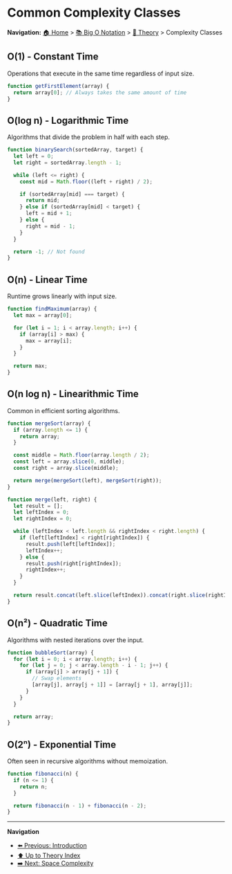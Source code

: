 # Common Complexity Classes

**Navigation:** [🏠 Home](../../README.md) > [📚 Big O Notation](../README.md) > [📖 Theory](./00-index.md) > Complexity Classes

## O(1) - Constant Time
Operations that execute in the same time regardless of input size.

```javascript
function getFirstElement(array) {
  return array[0]; // Always takes the same amount of time
}
```

## O(log n) - Logarithmic Time
Algorithms that divide the problem in half with each step.

```javascript
function binarySearch(sortedArray, target) {
  let left = 0;
  let right = sortedArray.length - 1;

  while (left <= right) {
    const mid = Math.floor((left + right) / 2);

    if (sortedArray[mid] === target) {
      return mid;
    } else if (sortedArray[mid] < target) {
      left = mid + 1;
    } else {
      right = mid - 1;
    }
  }

  return -1; // Not found
}
```

## O(n) - Linear Time
Runtime grows linearly with input size.

```javascript
function findMaximum(array) {
  let max = array[0];

  for (let i = 1; i < array.length; i++) {
    if (array[i] > max) {
      max = array[i];
    }
  }

  return max;
}
```

## O(n log n) - Linearithmic Time
Common in efficient sorting algorithms.

```javascript
function mergeSort(array) {
  if (array.length <= 1) {
    return array;
  }

  const middle = Math.floor(array.length / 2);
  const left = array.slice(0, middle);
  const right = array.slice(middle);

  return merge(mergeSort(left), mergeSort(right));
}

function merge(left, right) {
  let result = [];
  let leftIndex = 0;
  let rightIndex = 0;

  while (leftIndex < left.length && rightIndex < right.length) {
    if (left[leftIndex] < right[rightIndex]) {
      result.push(left[leftIndex]);
      leftIndex++;
    } else {
      result.push(right[rightIndex]);
      rightIndex++;
    }
  }

  return result.concat(left.slice(leftIndex)).concat(right.slice(rightIndex));
}
```

## O(n²) - Quadratic Time
Algorithms with nested iterations over the input.

```javascript
function bubbleSort(array) {
  for (let i = 0; i < array.length; i++) {
    for (let j = 0; j < array.length - i - 1; j++) {
      if (array[j] > array[j + 1]) {
        // Swap elements
        [array[j], array[j + 1]] = [array[j + 1], array[j]];
      }
    }
  }

  return array;
}
```

## O(2ⁿ) - Exponential Time
Often seen in recursive algorithms without memoization.

```javascript
function fibonacci(n) {
  if (n <= 1) {
    return n;
  }

  return fibonacci(n - 1) + fibonacci(n - 2);
}
```

---

**Navigation**
- [⬅️ Previous: Introduction](./01-introduction.md)
- [⬆️ Up to Theory Index](./00-index.md)
- [➡️ Next: Space Complexity](./03-space-complexity.md)